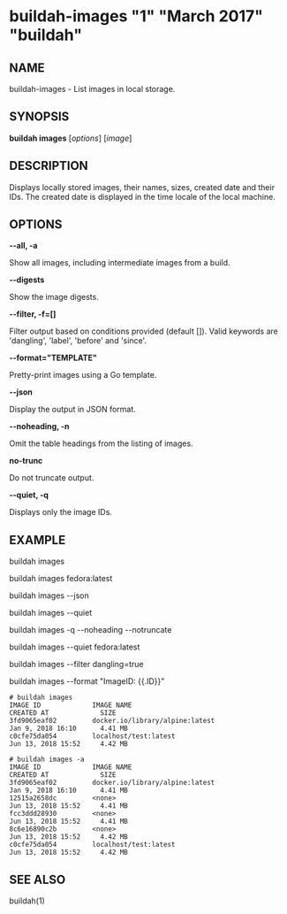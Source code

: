 # buildah-images "1" "March 2017" "buildah"

## NAME
buildah\-images - List images in local storage.

## SYNOPSIS
**buildah images** [*options*] [*image*]

## DESCRIPTION
Displays locally stored images, their names, sizes, created date and their IDs.
The created date is displayed in the time locale of the local machine.

## OPTIONS

**--all, -a**

Show all images, including intermediate images from a build.

**--digests**

Show the image digests.

**--filter, -f=[]**

Filter output based on conditions provided (default []).  Valid
keywords are 'dangling', 'label', 'before' and 'since'.

**--format="TEMPLATE"**

Pretty-print images using a Go template.

**--json**

Display the output in JSON format.

**--noheading, -n**

Omit the table headings from the listing of images.

**no-trunc**

Do not truncate output.

**--quiet, -q**

Displays only the image IDs.

## EXAMPLE

buildah images

buildah images fedora:latest

buildah images --json

buildah images --quiet

buildah images -q --noheading --notruncate

buildah images --quiet fedora:latest

buildah images --filter dangling=true

buildah images --format "ImageID: {{.ID}}"

```
# buildah images
IMAGE ID             IMAGE NAME                                               CREATED AT             SIZE
3fd9065eaf02         docker.io/library/alpine:latest                          Jan 9, 2018 16:10      4.41 MB
c0cfe75da054         localhost/test:latest                                    Jun 13, 2018 15:52     4.42 MB
```

```
# buildah images -a
IMAGE ID             IMAGE NAME                                               CREATED AT             SIZE
3fd9065eaf02         docker.io/library/alpine:latest                          Jan 9, 2018 16:10      4.41 MB
12515a2658dc         <none>                                                   Jun 13, 2018 15:52     4.41 MB
fcc3ddd28930         <none>                                                   Jun 13, 2018 15:52     4.41 MB
8c6e16890c2b         <none>                                                   Jun 13, 2018 15:52     4.42 MB
c0cfe75da054         localhost/test:latest                                    Jun 13, 2018 15:52     4.42 MB
```

## SEE ALSO
buildah(1)
